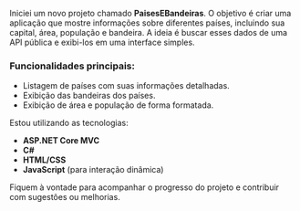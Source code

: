 Iniciei um novo projeto chamado **PaisesEBandeiras**. O objetivo é criar uma aplicação que mostre informações sobre diferentes países, incluindo sua capital, área, população e bandeira. A ideia é buscar esses dados de uma API pública e exibi-los em uma interface simples.

### Funcionalidades principais:
- Listagem de países com suas informações detalhadas.
- Exibição das bandeiras dos países.
- Exibição de área e população de forma formatada.

Estou utilizando as tecnologias:
- **ASP.NET Core MVC**
- **C#**
- **HTML/CSS**
- **JavaScript** (para interação dinâmica)

Fiquem à vontade para acompanhar o progresso do projeto e contribuir com sugestões ou melhorias.
